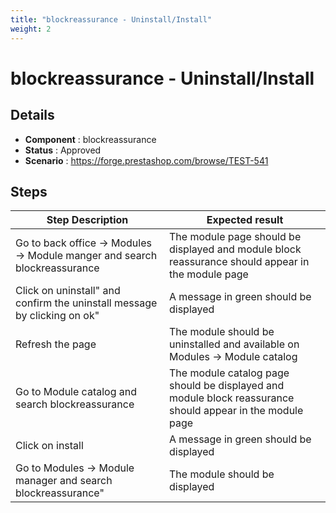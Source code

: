 ```yaml
---
title: "blockreassurance - Uninstall/Install"
weight: 2
---
```


# blockreassurance - Uninstall/Install
## Details
* **Component** : blockreassurance
* **Status** : Approved
* **Scenario** : https://forge.prestashop.com/browse/TEST-541

## Steps
| Step Description | Expected result |
| ----- | ----- |
| Go to back office -> Modules -> Module manger and search blockreassurance | The module page should be displayed and module block reassurance should appear in the module page |
| Click on uninstall" and confirm the uninstall message by clicking on ok" | A message in green should be displayed |
| Refresh the page | The module should be uninstalled and available on Modules -> Module catalog |
| Go to Module catalog and search blockreassurance | The module catalog page should be displayed and module block reassurance should appear in the module page |
| Click on install | A message in green should be displayed |
| Go to Modules -> Module manager and search blockreassurance" | The module should be displayed |